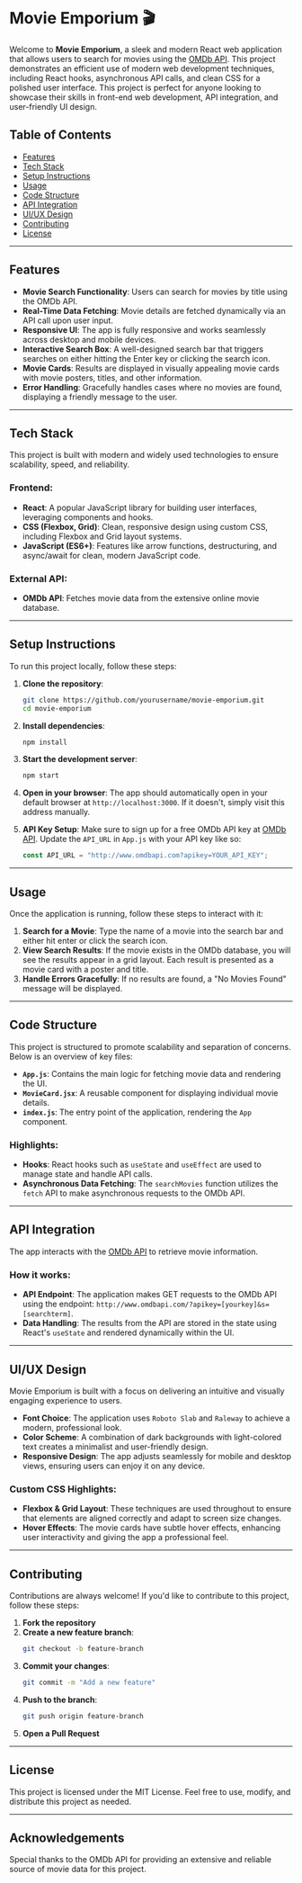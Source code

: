 
# Movie Emporium 🎬

Welcome to **Movie Emporium**, a sleek and modern React web application that allows users to search for movies using the [OMDb API](http://www.omdbapi.com/). This project demonstrates an efficient use of modern web development techniques, including React hooks, asynchronous API calls, and clean CSS for a polished user interface. This project is perfect for anyone looking to showcase their skills in front-end web development, API integration, and user-friendly UI design.

## Table of Contents
- [Features](#features)
- [Tech Stack](#tech-stack)
- [Setup Instructions](#setup-instructions)
- [Usage](#usage)
- [Code Structure](#code-structure)
- [API Integration](#api-integration)
- [UI/UX Design](#uiux-design)
- [Contributing](#contributing)
- [License](#license)

---

## Features

- **Movie Search Functionality**: Users can search for movies by title using the OMDb API.
- **Real-Time Data Fetching**: Movie details are fetched dynamically via an API call upon user input.
- **Responsive UI**: The app is fully responsive and works seamlessly across desktop and mobile devices.
- **Interactive Search Box**: A well-designed search bar that triggers searches on either hitting the Enter key or clicking the search icon.
- **Movie Cards**: Results are displayed in visually appealing movie cards with movie posters, titles, and other information.
- **Error Handling**: Gracefully handles cases where no movies are found, displaying a friendly message to the user.

---

## Tech Stack

This project is built with modern and widely used technologies to ensure scalability, speed, and reliability.

### Frontend:
- **React**: A popular JavaScript library for building user interfaces, leveraging components and hooks.
- **CSS (Flexbox, Grid)**: Clean, responsive design using custom CSS, including Flexbox and Grid layout systems.
- **JavaScript (ES6+)**: Features like arrow functions, destructuring, and async/await for clean, modern JavaScript code.

### External API:
- **OMDb API**: Fetches movie data from the extensive online movie database.

---

## Setup Instructions

To run this project locally, follow these steps:

1. **Clone the repository**:
   ```bash
   git clone https://github.com/yourusername/movie-emporium.git
   cd movie-emporium
   ```

2. **Install dependencies**:
   ```bash
   npm install
   ```

3. **Start the development server**:
   ```bash
   npm start
   ```

4. **Open in your browser**:
   The app should automatically open in your default browser at `http://localhost:3000`. If it doesn't, simply visit this address manually.

5. **API Key Setup**:
   Make sure to sign up for a free OMDb API key at [OMDb API](http://www.omdbapi.com/apikey.aspx). Update the `API_URL` in `App.js` with your API key like so:

   ```js
   const API_URL = "http://www.omdbapi.com?apikey=YOUR_API_KEY";
   ```

---

## Usage

Once the application is running, follow these steps to interact with it:

1. **Search for a Movie**: Type the name of a movie into the search bar and either hit enter or click the search icon.
2. **View Search Results**: If the movie exists in the OMDb database, you will see the results appear in a grid layout. Each result is presented as a movie card with a poster and title.
3. **Handle Errors Gracefully**: If no results are found, a "No Movies Found" message will be displayed.

---

## Code Structure

This project is structured to promote scalability and separation of concerns. Below is an overview of key files:

- **`App.js`**: Contains the main logic for fetching movie data and rendering the UI.
- **`MovieCard.jsx`**: A reusable component for displaying individual movie details.
- **`index.js`**: The entry point of the application, rendering the `App` component.

### Highlights:
- **Hooks**: React hooks such as `useState` and `useEffect` are used to manage state and handle API calls.
- **Asynchronous Data Fetching**: The `searchMovies` function utilizes the `fetch` API to make asynchronous requests to the OMDb API.

---

## API Integration

The app interacts with the [OMDb API](http://www.omdbapi.com/) to retrieve movie information.

### How it works:
- **API Endpoint**: The application makes GET requests to the OMDb API using the endpoint: `http://www.omdbapi.com/?apikey=[yourkey]&s=[searchterm]`.
- **Data Handling**: The results from the API are stored in the state using React's `useState` and rendered dynamically within the UI.

---

## UI/UX Design

Movie Emporium is built with a focus on delivering an intuitive and visually engaging experience to users.

- **Font Choice**: The application uses `Roboto Slab` and `Raleway` to achieve a modern, professional look.
- **Color Scheme**: A combination of dark backgrounds with light-colored text creates a minimalist and user-friendly design.
- **Responsive Design**: The app adjusts seamlessly for mobile and desktop views, ensuring users can enjoy it on any device.

### Custom CSS Highlights:
- **Flexbox & Grid Layout**: These techniques are used throughout to ensure that elements are aligned correctly and adapt to screen size changes.
- **Hover Effects**: The movie cards have subtle hover effects, enhancing user interactivity and giving the app a professional feel.

---

## Contributing

Contributions are always welcome! If you'd like to contribute to this project, follow these steps:

1. **Fork the repository**
2. **Create a new feature branch**:
   ```bash
   git checkout -b feature-branch
   ```
3. **Commit your changes**:
   ```bash
   git commit -m "Add a new feature"
   ```
4. **Push to the branch**:
   ```bash
   git push origin feature-branch
   ```
5. **Open a Pull Request**

---

## License

This project is licensed under the MIT License. Feel free to use, modify, and distribute this project as needed.

---

## Acknowledgements

Special thanks to the OMDb API for providing an extensive and reliable source of movie data for this project.

